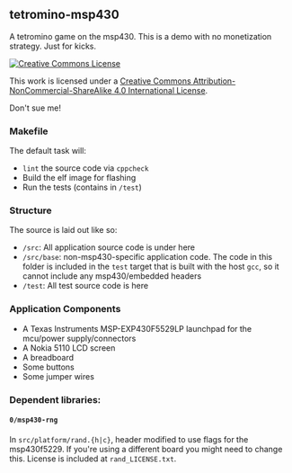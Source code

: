 ## tetromino-msp430

A tetromino game on the msp430. This is a demo with no monetization strategy. Just for kicks.

<a rel="license" href="http://creativecommons.org/licenses/by-nc-sa/4.0/"><img alt="Creative Commons License" style="border-width:0" src="https://i.creativecommons.org/l/by-nc-sa/4.0/88x31.png" /></a>

This work is licensed under a <a rel="license" href="http://creativecommons.org/licenses/by-nc-sa/4.0/">Creative Commons Attribution-NonCommercial-ShareAlike 4.0 International License</a>.

Don't sue me!

### Makefile

The default task will:

- `lint` the source code via `cppcheck`
- Build the elf image for flashing
- Run the tests (contains in `/test`)

### Structure

The source is laid out like so:

- `/src`: All application source code is under here
- `/src/base`: non-msp430-specific application code. The code in this folder is included in the `test` target that is built with the host `gcc`, so it cannot include any msp430/embedded headers
- `/test`: All test source code is here

### Application Components

- A Texas Instruments MSP-EXP430F5529LP launchpad for the mcu/power supply/connectors
- A Nokia 5110 LCD screen
- A breadboard
- Some buttons
- Some jumper wires

### Dependent libraries:

#### `0/msp430-rng`

In `src/platform/rand.{h|c}`, header modified to use flags for the msp430f5229. If you're using a different board you might need to change this. License is included at `rand_LICENSE.txt`.
